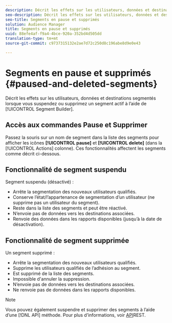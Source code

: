 ```yaml
---
description: Décrit les effets sur les utilisateurs, données et destinations segmentés lorsque vous suspendez ou supprimez un segment actif à l’aide du créateur de segments.
seo-description: Décrit les effets sur les utilisateurs, données et destinations segmentés lorsque vous suspendez ou supprimez un segment actif à l’aide du créateur de segments.
seo-title: Segments en pause et supprimés
solution: Audience Manager
title: Segments en pause et supprimés
uuid: 88efe4af-f9a4-4bce-920a-352bd4d505dd
translation-type: tm+mt
source-git-commit: c9737315132e2ae7d72c250d8c196abe8d9e0e43

---
```



# Segments en pause et supprimés {#paused-and-deleted-segments}

Décrit les effets sur les utilisateurs, données et destinations segmentés lorsque vous suspendez ou supprimez un segment actif à l’aide de [!UICONTROL Segment Builder].

## Accès aux commandes Pause et Supprimer

Passez la souris sur un nom de segment dans la liste des segments pour afficher les icônes **[!UICONTROL pause]** et **[!UICONTROL delete]** (dans la [!UICONTROL Actions] colonne). Ces fonctionnalités affectent les segments comme décrit ci-dessous.

## Fonctionnalité de segment suspendu

Segment suspendu (désactivé) :

* Arrête la segmentation des nouveaux utilisateurs qualifiés.
* Conserve l’état/l’appartenance de segmentation d’un utilisateur (ne supprime pas un utilisateur du segment).
* Reste dans la liste des segments et peut être réactivé.
* N’envoie pas de données vers les destinations associées.
* Renvoie des données dans les rapports disponibles (jusqu’à la date de désactivation).

## Fonctionnalité de segment supprimée

Un segment supprimé :

* Arrête la segmentation des nouveaux utilisateurs qualifiés.
* Supprime les utilisateurs qualifiés de l’adhésion au segment.
* Est supprimé de la liste des segments.
* Impossible d'annuler la suppression.
* N’envoie pas de données vers les destinations associées.
* Ne renvoie pas de données dans les rapports disponibles.

>[!NOTE]
>
>Vous pouvez également suspendre et supprimer des segments à l’aide d’une [!DNL API] méthode. Pour plus d’informations, voir [API](../../api/rest-api-main/rest-api-main.md)REST.